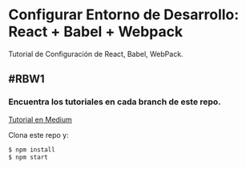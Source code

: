 # Configurar Entorno de Desarrollo: React + Babel + Webpack
Tutorial de Configuración de React, Babel, WebPack.
## #RBW1

### Encuentra los tutoriales en cada branch de este repo.

[Tutorial en Medium](https://medium.com/@rudyrocha/configurar-react-babel-webpack-22b2f5966e75)

Clona este repo y:
```sh
$ npm install
$ npm start
```
